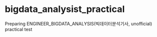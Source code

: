 # bigdata_analysist_practical
Preparing ENGINEER_BIGDATA_ANALYSIS(빅데이터분석기사, unofficial) practical test
